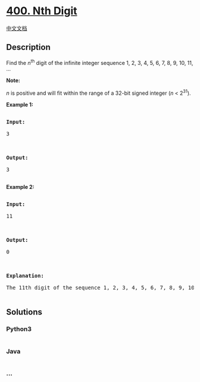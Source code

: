 # [400. Nth Digit](https://leetcode.com/problems/nth-digit)

[中文文档](/solution/0400-0499/0400.Nth%20Digit/README.md)

## Description

<p>Find the <i>n</i><sup>th</sup> digit of the infinite integer sequence 1, 2, 3, 4, 5, 6, 7, 8, 9, 10, 11, ... </p>

<p><b>Note:</b><br />

<i>n</i> is positive and will fit within the range of a 32-bit signed integer (<i>n</i> < 2<sup>31</sup>).

</p>

<p><b>Example 1:</b>

<pre>

<b>Input:</b>

3



<b>Output:</b>

3

</pre>

</p>

<p><b>Example 2:</b>

<pre>

<b>Input:</b>

11



<b>Output:</b>

0



<b>Explanation:</b>

The 11th digit of the sequence 1, 2, 3, 4, 5, 6, 7, 8, 9, 10, 11, ... is a 0, which is part of the number 10.

</pre>

</p>

## Solutions

<!-- tabs:start -->

### **Python3**

```python

```

### **Java**

```java

```

### **...**

```

```

<!-- tabs:end -->
